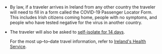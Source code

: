- By law, if a traveler arrives in Ireland from any other country the traveler will need to fill in a form called the COVID-19 Passenger Locator Form. This includes Irish citizens coming home, people with no symptoms, and people who have tested negative for the virus in another country.

- The traveler will also be asked to [self-isolate for 14 days](https://www2.hse.ie/conditions/coronavirus/travel.html#self-isolation-after-travel).

  For the most up–to–date travel information, refer to  [Ireland's Health Service](https://www2.hse.ie/conditions/coronavirus/travel.html).
